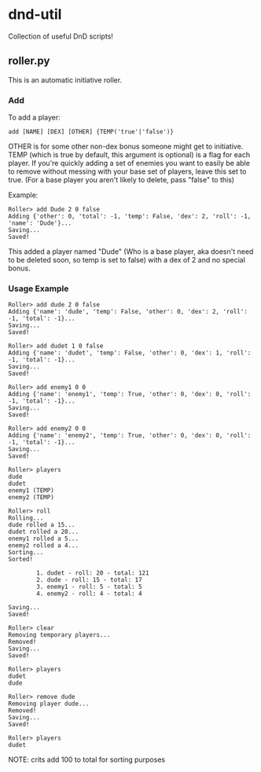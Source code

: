 # dnd-util

Collection of useful DnD scripts!

## roller.py

This is an automatic initiative roller.

### Add
To add a player:
~~~~
add [NAME] [DEX] [OTHER] {TEMP('true'|'false')}
~~~~
OTHER is for some other non-dex bonus someone might get to initiative.
TEMP (which is true by default, this argument is optional) is a flag for each player. If you're quickly adding a set of enemies you want to easily be able to remove without messing with your base set of players, leave this set to true. (For a base player you aren't likely to delete, pass "false" to this)

Example:
~~~~
Roller> add Dude 2 0 false
Adding {'other': 0, 'total': -1, 'temp': False, 'dex': 2, 'roll': -1, 'name': 'Dude'}...
Saving...
Saved!
~~~~

This added a player named "Dude" (Who is a base player, aka doesn't need to be deleted soon, so temp is set to false) with a dex of 2 and no special bonus.



### Usage Example


~~~~
Roller> add dude 2 0 false
Adding {'name': 'dude', 'temp': False, 'other': 0, 'dex': 2, 'roll': -1, 'total': -1}...
Saving...
Saved!

Roller> add dudet 1 0 false
Adding {'name': 'dudet', 'temp': False, 'other': 0, 'dex': 1, 'roll': -1, 'total': -1}...
Saving...
Saved!

Roller> add enemy1 0 0
Adding {'name': 'enemy1', 'temp': True, 'other': 0, 'dex': 0, 'roll': -1, 'total': -1}...
Saving...
Saved!

Roller> add enemy2 0 0
Adding {'name': 'enemy2', 'temp': True, 'other': 0, 'dex': 0, 'roll': -1, 'total': -1}...
Saving...
Saved!

Roller> players
dude
dudet
enemy1 (TEMP)
enemy2 (TEMP)

Roller> roll
Rolling...
dude rolled a 15...
dudet rolled a 20...
enemy1 rolled a 5...
enemy2 rolled a 4...
Sorting...
Sorted!

        1. dudet - roll: 20 - total: 121
        2. dude - roll: 15 - total: 17
        3. enemy1 - roll: 5 - total: 5
        4. enemy2 - roll: 4 - total: 4

Saving...
Saved!

Roller> clear
Removing temporary players...
Removed!
Saving...
Saved!

Roller> players
dudet
dude

Roller> remove dude
Removing player dude...
Removed!
Saving...
Saved!

Roller> players
dudet
~~~~
NOTE: crits add 100 to total for sorting purposes

